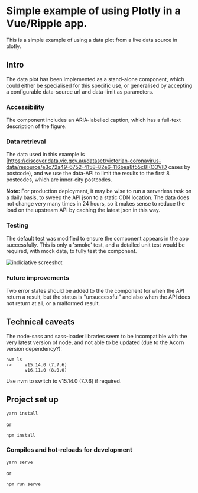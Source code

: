 # Simple example of using Plotly in a Vue/Ripple app.

This is a simple example of using a data plot from a live data source in plotly.

## Intro

The data plot has been implemented as a stand-alone component, which could either be specialised for this specific use, or generalised by accepting a configurable data-source url and data-limit as parameters.

### Accessibility

The component includes an ARIA-labelled caption, which has a full-text description of the figure.

### Data retrieval

The data used in this example is [https://discover.data.vic.gov.au/dataset/victorian-coronavirus-data/resource/e3c72a49-6752-4158-82e6-116bea8f55c8](COVID cases by postcode), and we use the data-API to limit the results to the first 8 postcodes, which are inner-city postcodes.

**Note:** For production deployment, it may be wise to run a serverless task on a daily basis, to sweep the API json to a static CDN location. The data does not change very many times in 24 hours, so it makes sense to reduce the load on the upstream API by caching the latest json in this way.

### Testing

The default test was modified to ensure the component appears in the app successfully. This is only a 'smoke' test, and a detailed unit test would be required, with mock data, to fully test the component.

![indiciative screeshot](https://raw.githubusercontent.com/cartesive/vue-sample-app/setup/documentation/src/assets/indicative-screen-shot.png)

### Future improvements

Two error states should be added to the the component for when the API return a result, but the status is "unsuccessful" and also when the API does not return at all, or a malformed result.

## Technical  caveats

The node-sass and sass-loader libraries seem to be incompatible with the very latest version of node, and not able to be updated (due to the Acorn version dependency?):

```
nvm ls
->     v15.14.0 (7.7.6)
       v16.11.0 (8.0.0)
```

Use nvm to switch to v15.14.0 (7.7.6) if required.

## Project set up
```
yarn install
```
or
```
npm install
```

### Compiles and hot-reloads for development
```
yarn serve
```
or
```
npm run serve
```
